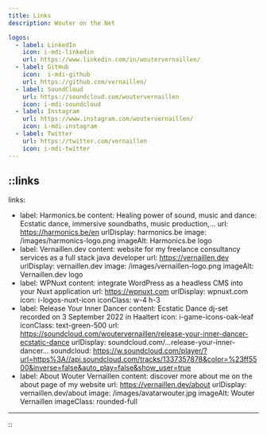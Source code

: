 ```yaml
---
title: Links
description: Wouter on the Net

logos:
  - label: LinkedIn
    icon: i-mdi-linkedin
    url: https://www.linkedin.com/in/woutervernaillen/
  - label: GitHub
    icon:  i-mdi-github
    url: https://github.com/vernaillen/
  - label: SoundCloud
    url: https://soundcloud.com/woutervernaillen
    icon: i-mdi-soundcloud
  - label: Instagram
    url: https://www.instagram.com/woutervernaillen/
    icon: i-mdi-instagram
  - label: Twitter
    url: https://twitter.com/vernaillen
    icon: i-mdi-twitter
---
```


::links
---
links:
  - label: Harmonics.be
    content: Healing power of sound, music and dance:<br>Ecstatic dance, immersive
      soundbaths, music production,...
    url: https://harmonics.be/en
    urlDisplay: harmonics.be
    image: /images/harmonics-logo.png
    imageAlt: Harmonics.be logo
  - label: Vernaillen.dev
    content: website for my freelance consultancy services as a full stack java
      developer
    url: https://vernaillen.dev
    urlDisplay: vernaillen.dev
    image: /images/vernaillen-logo.png
    imageAlt: Vernaillen.dev logo
  - label: WPNuxt
    content: integrate WordPress as a headless CMS into your Nuxt application
    url: https://wpnuxt.com
    urlDisplay: wpnuxt.com
    icon: i-logos-nuxt-icon
    iconClass: w-4 h-3
  - label: Release Your Inner Dancer
    content: Ecstatic Dance dj-set recorded on 3 September 2022 in Haaltert
    icon: i-game-icons-oak-leaf
    iconClass: text-green-500
    url: https://soundcloud.com/woutervernaillen/release-your-inner-dancer-ecstatic-dance
    urlDisplay: soundcloud.com/...release-your-inner-dancer...
    soundcloud: https://w.soundcloud.com/player/?url=https%3A//api.soundcloud.com/tracks/1337357878&color=%23ff5500&inverse=false&auto_play=false&show_user=true
  - label: About Wouter Vernaillen
    content: discover more about me on the about page of my website
    url: https://vernaillen.dev/about
    urlDisplay: vernaillen.dev/about
    image: /images/avatarwouter.jpg
    imageAlt: Wouter Vernaillen
    imageClass: rounded-full
---
::
